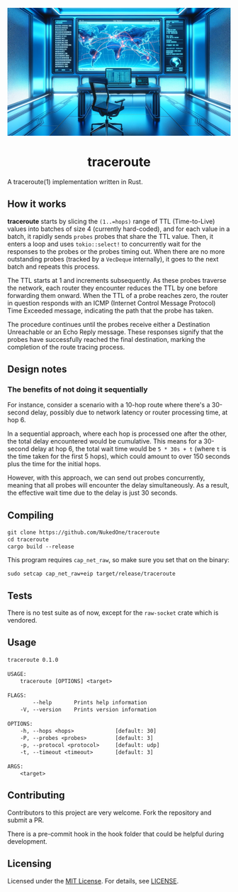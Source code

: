 ![traceroute](traceroute.png)

<h1 align="center">
traceroute
</h1>

A traceroute(1) implementation written in Rust.

## How it works

**traceroute** starts by slicing the `(1..=hops)` range of TTL (Time-to-Live) values into batches of size 4 (currently hard-coded), and for each value in a batch, it rapidly sends `probes` probes that share the TTL value. Then, it enters a loop and uses `tokio::select!` to concurrently wait for the responses to the probes or the probes timing out. When there are no more outstanding probes (tracked by a `VecDeque` internally), it goes to the next batch and repeats this process. 

The TTL starts at 1 and increments subsequently. As these probes traverse the network, each router they encounter reduces the TTL by one before forwarding them onward. When the TTL of a probe reaches zero, the router in question responds with an ICMP (Internet Control Message Protocol) Time Exceeded message, indicating the path that the probe has taken.

The procedure continues until the probes receive either a Destination Unreachable or an Echo Reply message. These responses signify that the probes have successfully reached the final destination, marking the completion of the route tracing process.

## Design notes

### The benefits of not doing it sequentially

For instance, consider a scenario with a 10-hop route where there's a 30-second delay, possibly due to network latency or router processing time, at hop 6.

In a sequential approach, where each hop is processed one after the other, the total delay encountered would be cumulative. This means for a 30-second delay at hop 6, the total wait time would be `5 * 30s + t` (where `t` is the time taken for the first 5 hops), which could amount to over 150 seconds plus the time for the initial hops.

However, with this approach, we can send out probes concurrently, meaning that all probes will encounter the delay simultaneously. As a result, the effective wait time due to the delay is just 30 seconds.

## Compiling

```
git clone https://github.com/NukedOne/traceroute
cd traceroute
cargo build --release
```

This program requires `cap_net_raw`, so make sure you set that on the binary:

```
sudo setcap cap_net_raw+eip target/release/traceroute
```

## Tests

There is no test suite as of now, except for the `raw-socket` crate which is vendored.

## Usage

```
traceroute 0.1.0

USAGE:
    traceroute [OPTIONS] <target>

FLAGS:
        --help       Prints help information
    -V, --version    Prints version information

OPTIONS:
    -h, --hops <hops>             [default: 30]
    -P, --probes <probes>         [default: 3]
    -p, --protocol <protocol>     [default: udp]
    -t, --timeout <timeout>       [default: 3]

ARGS:
    <target>
```

## Contributing

Contributors to this project are very welcome. Fork the repository and submit a PR.

There is a pre-commit hook in the hook folder that could be helpful during development.

## Licensing

Licensed under the [MIT License](https://opensource.org/licenses/MIT). For details, see [LICENSE](https://github.com/NukedOne/traceroute/blob/master/LICENSE).
